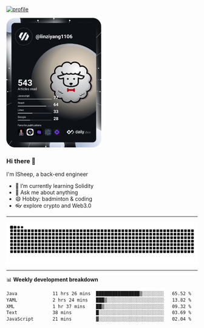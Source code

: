 [![profile](https://user-images.githubusercontent.com/54968314/208005045-e4b42f3b-833d-4242-bfcc-e764865553a2.svg)](https://www.calligrapher.ai/)

<a href="https://app.daily.dev/linziyang1106"><img src="/devcard.png" width="250" alt="ISheep's Dev Card"/></a>

### Hi there 🐏

I'm ISheep, a back-end engineer

- 🔭 I’m currently learning Solidity
- 💬 Ask me about anything
- 😄 Hobby: badminton & coding
- 👓 explore crypto and Web3.0

-------

![](https://raw.githubusercontent.com/ISheepp/ISheepp/output/github-contribution-grid-snake.svg)

-------

📊 **Weekly development breakdown**
<!--START_SECTION:waka-->

```txt
Java             11 hrs 26 mins  ████████████████▒░░░░░░░░   65.52 %
YAML             2 hrs 24 mins   ███▒░░░░░░░░░░░░░░░░░░░░░   13.82 %
XML              1 hr 37 mins    ██▒░░░░░░░░░░░░░░░░░░░░░░   09.32 %
Text             38 mins         █░░░░░░░░░░░░░░░░░░░░░░░░   03.69 %
JavaScript       21 mins         ▓░░░░░░░░░░░░░░░░░░░░░░░░   02.04 %
```

<!--END_SECTION:waka-->
